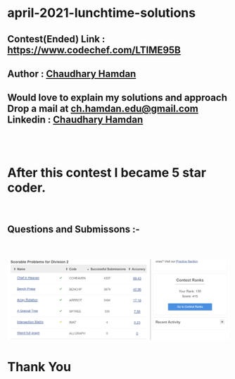 # april-2021-lunchtime-solutions

<h2> Contest(Ended) Link : <a href = "https://www.codechef.com/LTIME95B">https://www.codechef.com/LTIME95B</a> </h2>

<h2> Author : <a href="https://chaudharyhamdan.me/">Chaudhary Hamdan</a></h2>

<h2> Would love to explain my solutions and approach <br>
Drop a mail at <a href="mailto:ch.hamdan.edu@gmail.com">ch.hamdan.edu@gmail.com</a> <br>
Linkedin : <a href="https://www.linkedin.com/in/chaudhary-hamdan-34ab5b1a6/">Chaudhary Hamdan </a></h2><br>
<br>
<h1>After this contest I became 5 star coder.</h1>
<br>
<h2> Questions and Submissons :- <h2><br>
<img src="https://github.com/hamdan-codes/april-2021-lunchtime-solutions/blob/main/Submissions.PNG?raw=true">
  
# Thank You
